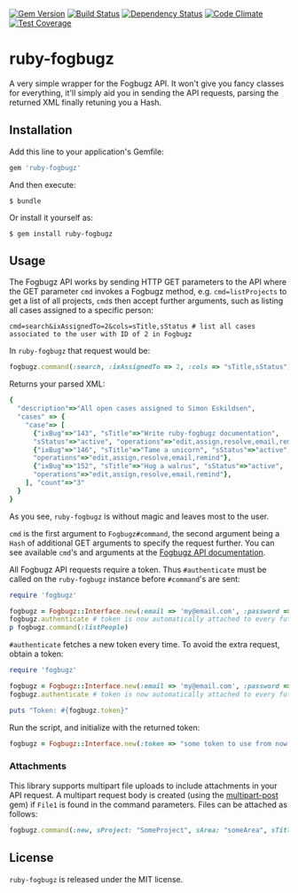 [![Gem Version](https://img.shields.io/gem/v/ruby-fogbugz.svg)][gem]
[![Build Status](https://img.shields.io/travis/szechyjs/ruby-fogbugz.svg)][travis]
[![Dependency Status](https://img.shields.io/gemnasium/szechyjs/ruby-fogbugz.svg)][gemnasium]
[![Code Climate](https://img.shields.io/codeclimate/github/szechyjs/ruby-fogbugz.svg)][codeclimate]
[![Test Coverage](https://img.shields.io/codeclimate/coverage/github/szechyjs/ruby-fogbugz.svg)][coverage]

[gem]: https://rubygems.org/gems/ruby-fogbugz
[travis]: https://travis-ci.org/szechyjs/ruby-fogbugz
[gemnasium]: https://gemnasium.com/szechyjs/ruby-fogbugz
[codeclimate]: https://codeclimate.com/github/szechyjs/ruby-fogbugz
[coverage]: https://codeclimate.com/github/szechyjs/ruby-fogbugz/coverage

# ruby-fogbugz

A very simple wrapper for the Fogbugz API. It won't give you fancy classes for everything, it'll simply aid you in sending the API requests, parsing the returned XML finally retuning you a Hash.

## Installation

Add this line to your application's Gemfile:

```ruby
gem 'ruby-fogbugz'
```

And then execute:

    $ bundle

Or install it yourself as:

    $ gem install ruby-fogbugz

## Usage

The Fogbugz API works by sending HTTP GET parameters to the API where the GET parameter `cmd` invokes a Fogbugz method, e.g. `cmd=listProjects` to get a list of all projects, `cmd`s then accept further arguments, such as listing all cases assigned to a specific person:

    cmd=search&ixAssignedTo=2&cols=sTitle,sStatus # list all cases associated to the user with ID of 2 in Fogbugz

In `ruby-fogbugz` that request would be:

```ruby
fogbugz.command(:search, :ixAssignedTo => 2, :cols => "sTitle,sStatus")
```

Returns your parsed XML:

```ruby
{
  "description"=>"All open cases assigned to Simon Eskildsen",
  "cases" => {
    "case"=> [
      {"ixBug"=>"143", "sTitle"=>"Write ruby-fogbugz documentation",
      "sStatus"=>"active", "operations"=>"edit,assign,resolve,email,remind"},
      {"ixBug"=>"146", "sTitle"=>"Tame a unicorn", "sStatus"=>"active",
      "operations"=>"edit,assign,resolve,email,remind"},
      {"ixBug"=>"152", "sTitle"=>"Hug a walrus", "sStatus"=>"active",
      "operations"=>"edit,assign,resolve,email,remind"},
    ], "count"=>"3"
  }
}
```

As you see, `ruby-fogbugz` is without magic and leaves most to the user.

`cmd` is the first argument to `Fogbugz#command`, the second argument being a `Hash` of additional GET arguments to specify the request further. You can see available `cmd`'s and arguments at the [Fogbugz API documentation][fad].

All Fogbugz API requests require a token. Thus `#authenticate` must be called on the `ruby-fogbugz` instance before `#command`'s are sent:

```ruby
require 'fogbugz'

fogbugz = Fogbugz::Interface.new(:email => 'my@email.com', :password => 'seekrit', :uri => 'https://company.fogbugz.com') # remember to use https!
fogbugz.authenticate # token is now automatically attached to every future requests
p fogbugz.command(:listPeople)
```

`#authenticate` fetches a new token every time. To avoid the extra request,
obtain a token:

```ruby
require 'fogbugz'

fogbugz = Fogbugz::Interface.new(:email => 'my@email.com', :password => 'seekrit', :uri => 'https://company.fogbugz.com') # remember to use https!
fogbugz.authenticate # token is now automatically attached to every future requests

puts "Token: #{fogbugz.token}"
```

Run the script, and initialize with the returned token:

```ruby
fogbugz = Fogbugz::Interface.new(:token => "some token to use from now on", :uri => 'https://company.fogbugz.com') # remember to use https!
```

### Attachments

This library supports multipart file uploads to include attachments in your API request. A multipart request body is created (using the [multipart-post][mpp] gem) if `File1` is found in the command parameters. Files can be attached as follows:

```ruby
fogbugz.command(:new, sProject: "SomeProject", sArea: "someArea", sTitle: "Case title", File1: UploadIO.new(f, "text/plain", "someFile.rb"))
```

[fad]:http://fogbugz.stackexchange.com/fogbugz-xml-api
[mpp]:https://github.com/nicksieger/multipart-post

## License

`ruby-fogbugz` is released under the MIT license.
